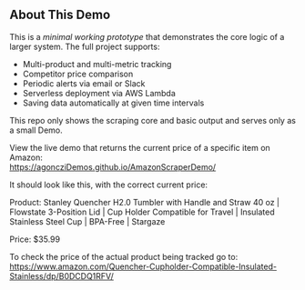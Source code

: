 ## About This Demo

This is a *minimal working prototype* that demonstrates the core logic of a larger system. The full project supports:

- Multi-product and multi-metric tracking
- Competitor price comparison
- Periodic alerts via email or Slack
- Serverless deployment via AWS Lambda
- Saving data automatically at given time intervals

This repo only shows the scraping core and basic output and serves only as a small Demo.

View the live demo that returns the current price of a specific item on Amazon:  
https://agoncziDemos.github.io/AmazonScraperDemo/

It should look like this, with the correct current price:

Product: Stanley Quencher H2.0 Tumbler with Handle and Straw 40 oz | Flowstate 3-Position Lid | Cup Holder Compatible for Travel | Insulated Stainless Steel Cup | BPA-Free | Stargaze

Price: $35.99

To check the price of the actual product being tracked go to:
https://www.amazon.com/Quencher-Cupholder-Compatible-Insulated-Stainless/dp/B0DCDQ1RFV/
